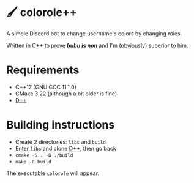 # 🖌️ colorole++

A simple Discord bot to change username's colors by changing roles.

Written in C++ to prove ***<a href="https://github.com/bubu1441006/colorole">bubu</a> is non*** and I'm (obviously) superior to him.

# Requirements
- C++17 (GNU GCC 11.1.0)
- CMake 3.22 (although a bit older is fine)
- <a href="https://github.com/brainboxdotcc/DPP">D++</a>

# Building instructions
- Create 2 directories: `libs` and `build`
- Enter `libs` and clone <a href="https://github.com/brainboxdotcc/DPP">D++</a>, then go back
- `cmake -S . -B ./build`
- `make -C build`

The executable `colorole` will appear.